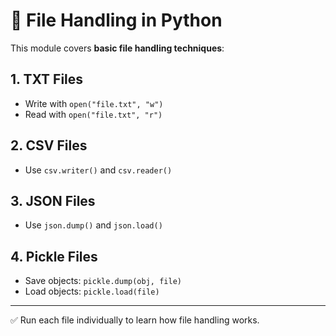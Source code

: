 # 📂 File Handling in Python

This module covers **basic file handling techniques**:

## 1. TXT Files
- Write with `open("file.txt", "w")`
- Read with `open("file.txt", "r")`

## 2. CSV Files
- Use `csv.writer()` and `csv.reader()`

## 3. JSON Files
- Use `json.dump()` and `json.load()`

## 4. Pickle Files
- Save objects: `pickle.dump(obj, file)`
- Load objects: `pickle.load(file)`

---

✅ Run each file individually to learn how file handling works.

